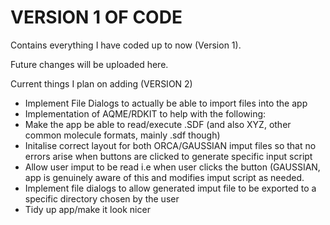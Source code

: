 # VERSION 1 OF CODE

Contains everything I have coded up to now (Version 1).

Future changes will be uploaded here.

Current things I plan on adding (VERSION 2)
  - Implement File Dialogs to actually be able to import files into the app
  - Implementation of AQME/RDKIT to help with the following:
  - Make the app be able to read/execute .SDF (and also XYZ, other common molecule formats, mainly .sdf though)
  - Initalise correct layout for both ORCA/GAUSSIAN imput files so that no errors arise when buttons are clicked to generate specific input script 
  - Allow user imput to be read i.e when user clicks the button (GAUSSIAN, app is genuinely aware of this and modifies imput script as needed.
  - Implement file dialogs to allow generated imput file to be exported to a specific directory chosen by the user
  - Tidy up app/make it look nicer
